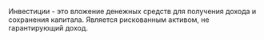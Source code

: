 Инвестиции - это вложение денежных средств
для получения дохода и сохранения 
капитала. Является рискованным активом, не
гарантирующий доход.  
